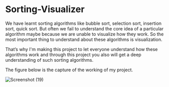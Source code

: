 # Sorting-Visualizer

We have learnt sorting algorithms like bubble sort, selection sort, insertion sort, quick sort. But often we fail to understand the core idea of a particular algorithm maybe because we are unable to visualize how they work. So the most important thing to understand about these algorithms is visualization.

That’s why I'm making this project to let everyone understand how these algorithms work and through this project you also will get a deep understanding of such sorting algorithms.


The figure below is the capture of the working of my project.


![Screenshot (19)](https://user-images.githubusercontent.com/92720186/214609640-59f1dcc7-779b-43d8-bc12-f55da57d5626.png)
